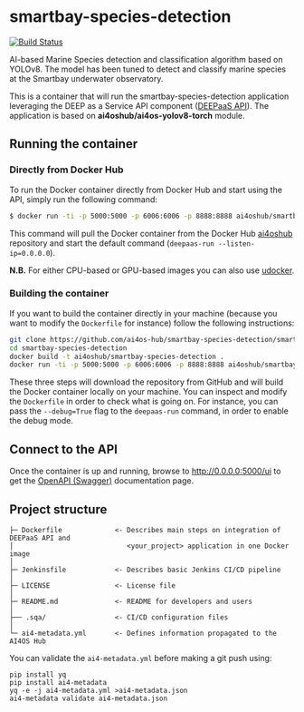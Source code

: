 # smartbay-species-detection
[![Build Status](https://jenkins.services.ai4os.eu/buildStatus/icon?job=AI4OS-hub/smartbay-species-detection/main)](https://jenkins.services.ai4os.eu/job/AI4OS-hub/job/smartbay-species-detection/job/main/)

AI-based Marine Species detection and classification algorithm based on YOLOv8. The model has been tuned to detect and classify marine species at the Smartbay underwater observatory.

This is a container that will run the smartbay-species-detection application leveraging the DEEP as a Service API component ([DEEPaaS API](https://github.com/ai4os/DEEPaaS)). The application is based on **ai4oshub/ai4os-yolov8-torch** module.

    
## Running the container

### Directly from Docker Hub

To run the Docker container directly from Docker Hub and start using the API, simply run the following command:

```bash
$ docker run -ti -p 5000:5000 -p 6006:6006 -p 8888:8888 ai4oshub/smartbay-species-detection
```

This command will pull the Docker container from the Docker Hub [ai4oshub](https://hub.docker.com/u/ai4oshub/) repository and start the default command (`deepaas-run --listen-ip=0.0.0.0`).

**N.B.** For either CPU-based or GPU-based images you can also use [udocker](https://github.com/indigo-dc/udocker).

### Building the container

If you want to build the container directly in your machine (because you want to modify the `Dockerfile` for instance) follow the following instructions:
```bash
git clone https://github.com/ai4os-hub/smartbay-species-detection/smartbay-species-detection
cd smartbay-species-detection
docker build -t ai4oshub/smartbay-species-detection .
docker run -ti -p 5000:5000 -p 6006:6006 -p 8888:8888 ai4oshub/smartbay-species-detection
```

These three steps will download the repository from GitHub and will build the Docker container locally on your machine. You can inspect and modify the `Dockerfile` in order to check what is going on. For instance, you can pass the `--debug=True` flag to the `deepaas-run` command, in order to enable the debug mode.


## Connect to the API

Once the container is up and running, browse to http://0.0.0.0:5000/ui to get the [OpenAPI (Swagger)](https://www.openapis.org/) documentation page.


## Project structure
```
├─ Dockerfile             <- Describes main steps on integration of DEEPaaS API and
│                            <your_project> application in one Docker image
│
├─ Jenkinsfile            <- Describes basic Jenkins CI/CD pipeline
│
├─ LICENSE                <- License file
│
├─ README.md              <- README for developers and users
│
├── .sqa/                 <- CI/CD configuration files
│
└─ ai4-metadata.yml       <- Defines information propagated to the AI4OS Hub
```

You can validate the `ai4-metadata.yml` before making a git push using:
```shell
pip install yq
pip install ai4-metadata
yq -e -j ai4-metadata.yml >ai4-metadata.json
ai4-metadata validate ai4-metadata.json
```
